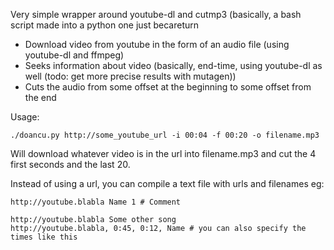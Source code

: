 Very simple wrapper around youtube-dl and cutmp3 (basically, a bash script made into a python one just becareturn 

- Download video from youtube in the form of an audio file (using youtube-dl and ffmpeg)
- Seeks information about video (basically, end-time, using youtube-dl as well (todo: get more precise results with mutagen))
- Cuts the audio from some offset at the beginning to some offset from the end

Usage:

    ./doancu.py http://some_youtube_url -i 00:04 -f 00:20 -o filename.mp3

Will download whatever video is in the url into filename.mp3 and cut the 4 first seconds and the last 20.

Instead of using a url, you can compile a text file with urls and filenames
eg:

    http://youtube.blabla Name 1 # Comment

    http://youtube.blabla Some other song
    http://youtube.blabla, 0:45, 0:12, Name # you can also specify the times like this


